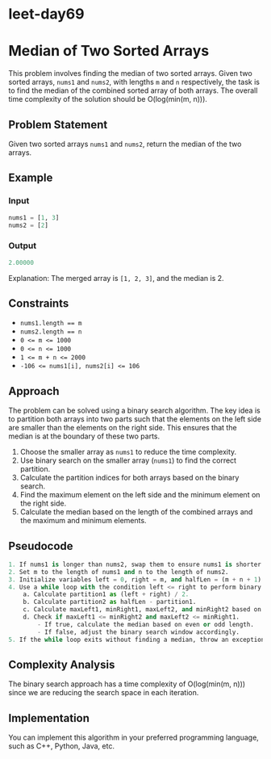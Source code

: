 # leet-day69

# Median of Two Sorted Arrays

This problem involves finding the median of two sorted arrays. Given two sorted arrays, `nums1` and `nums2`, with lengths `m` and `n` respectively, the task is to find the median of the combined sorted array of both arrays. The overall time complexity of the solution should be O(log(min(m, n))).

## Problem Statement

Given two sorted arrays `nums1` and `nums2`, return the median of the two arrays.

## Example

### Input

```python
nums1 = [1, 3]
nums2 = [2]
```

### Output

```python
2.00000
```

Explanation: The merged array is `[1, 2, 3]`, and the median is 2.

## Constraints

- `nums1.length == m`
- `nums2.length == n`
- `0 <= m <= 1000`
- `0 <= n <= 1000`
- `1 <= m + n <= 2000`
- `-106 <= nums1[i], nums2[i] <= 106`

## Approach

The problem can be solved using a binary search algorithm. The key idea is to partition both arrays into two parts such that the elements on the left side are smaller than the elements on the right side. This ensures that the median is at the boundary of these two parts.

1. Choose the smaller array as `nums1` to reduce the time complexity.
2. Use binary search on the smaller array (`nums1`) to find the correct partition.
3. Calculate the partition indices for both arrays based on the binary search.
4. Find the maximum element on the left side and the minimum element on the right side.
5. Calculate the median based on the length of the combined arrays and the maximum and minimum elements.

## Pseudocode

```python
1. If nums1 is longer than nums2, swap them to ensure nums1 is shorter.
2. Set m to the length of nums1 and n to the length of nums2.
3. Initialize variables left = 0, right = m, and halfLen = (m + n + 1) / 2.
4. Use a while loop with the condition left <= right to perform binary search.
    a. Calculate partition1 as (left + right) / 2.
    b. Calculate partition2 as halfLen - partition1.
    c. Calculate maxLeft1, minRight1, maxLeft2, and minRight2 based on partition indices.
    d. Check if maxLeft1 <= minRight2 and maxLeft2 <= minRight1.
        - If true, calculate the median based on even or odd length.
        - If false, adjust the binary search window accordingly.
5. If the while loop exits without finding a median, throw an exception (input arrays are not sorted).
```

## Complexity Analysis

The binary search approach has a time complexity of O(log(min(m, n))) since we are reducing the search space in each iteration.

## Implementation

You can implement this algorithm in your preferred programming language, such as C++, Python, Java, etc.
